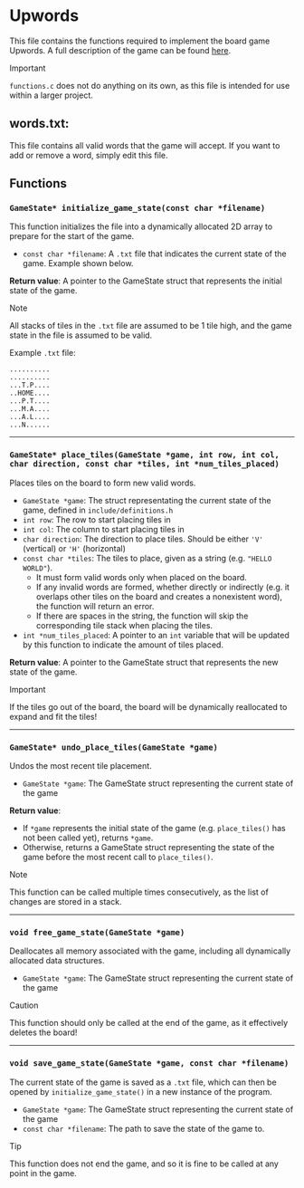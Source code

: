 # Upwords
This file contains the functions required to implement the board game Upwords. A full description of the game can be found [here](https://winning-moves.com/images/UPWORDS_rulesv2.pdf).

> [!IMPORTANT]
> `functions.c` does not do anything on its own, as this file is intended for use within a larger project.

## words.txt:
This file contains all valid words that the game will accept. If you want to add or remove a word, simply edit this file.

## Functions
### `GameState* initialize_game_state(const char *filename)`
This function initializes the file into a dynamically allocated 2D array to prepare for the start of the game.

- `const char *filename`: A `.txt` file that indicates the current state of the game. Example shown below.

**Return value**: A pointer to the GameState struct that represents the initial state of the game.

> [!NOTE]
> All stacks of tiles in the `.txt` file are assumed to be 1 tile high, and the game state in the file is assumed to be valid.

Example `.txt` file:
```
..........
..........
...T.P....
..HOME....
...P.T....
...M.A....
...A.L....
...N......
```

---

### `GameState* place_tiles(GameState *game, int row, int col, char direction, const char *tiles, int *num_tiles_placed)`
Places tiles on the board to form new valid words.

- `GameState *game`: The struct representating the current state of the game, defined in `include/definitions.h`
- `int row`: The row to start placing tiles in
- `int col`: The column to start placing tiles in
- `char direction`: The direction to place tiles. Should be either `'V'` (vertical) or `'H'` (horizontal)
- `const char *tiles`: The tiles to place, given as a string (e.g. `"HELLO WORLD"`).
    - It must form valid words only when placed on the board.
    - If any invalid words are formed, whether directly or indirectly (e.g. it overlaps other tiles on the board and creates a nonexistent word), the function will return an error.
    - If there are spaces in the string, the function will skip the corresponding tile stack when placing the tiles.
- `int *num_tiles_placed`: A pointer to an `int` variable that will be updated by this function to indicate the amount of tiles placed.

**Return value**: A pointer to the GameState struct that represents the new state of the game.

> [!IMPORTANT]
> If the tiles go out of the board, the board will be dynamically reallocated to expand and fit the tiles!

---

### `GameState* undo_place_tiles(GameState *game)`
Undos the most recent tile placement.

- `GameState *game`: The GameState struct representing the current state of the game

**Return value**:
- If `*game` represents the initial state of the game (e.g. `place_tiles()` has not been called yet), returns `*game`.
- Otherwise, returns a GameState struct representing the state of the game before the most recent call to `place_tiles()`.

> [!NOTE]
> This function can be called multiple times consecutively, as the list of changes are stored in a stack.

---

### `void free_game_state(GameState *game)`
Deallocates all memory associated with the game, including all dynamically allocated data structures.

- `GameState *game`: The GameState struct representing the current state of the game

> [!CAUTION]
> This function should only be called at the end of the game, as it effectively deletes the board!

---

### `void save_game_state(GameState *game, const char *filename)`
The current state of the game is saved as a `.txt` file, which can then be opened by `initialize_game_state()` in a new instance of the program.

- `GameState *game`: The GameState struct representing the current state of the game
- `const char *filename`: The path to save the state of the game to.

> [!TIP]
> This function does not end the game, and so it is fine to be called at any point in the game.
